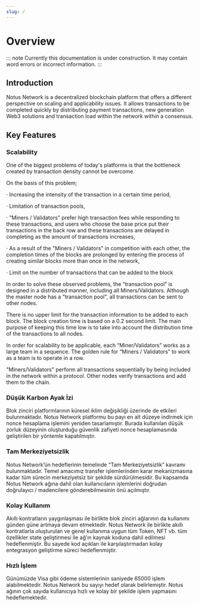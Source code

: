 ```yaml
---
slug: /
---
```


# Overview

::: note
Currently this documentation is under construction. It may contain word errors or incorrect information.
:::

## Introduction

Notus Network is a decentralized blockchain platform that offers a different perspective on scaling and applicability issues. It allows transactions to be completed quickly by distributing payment transactions, new generation Web3 solutions and transaction load within the network within a consensus.

## Key Features

### Scalability

One of the biggest problems of today's platforms is that the bottleneck created by transaction density cannot be overcome.

On the basis of this problem;

· Increasing the intensity of the transaction in a certain time period,

· Limitation of transaction pools,

· "Miners / Validators" prefer high transaction fees while responding to these transactions, and users who choose the base price put their transactions in the back row and these transactions are delayed in completing as the amount of transactions increases,

· As a result of the "Miners / Validators" in competition with each other, the completion times of the blocks are prolonged by entering the process of creating similar blocks more than once in the network,

· Limit on the number of transactions that can be added to the block


In order to solve these observed problems, the “transaction pool” is designed in a distributed manner, including all Miners/Validators. Although the master node has a "transaction pool", all transactions can be sent to other nodes.

There is no upper limit for the transaction information to be added to each block. The block creation time is based on a 0.2 second limit. The main purpose of keeping this time low is to take into account the distribution time of the transactions to all nodes.

In order for scalability to be applicable, each “Miner/Validators” works as a large team in a sequence. The golden rule for “Miners / Validators” to work as a team is to operate in a row.

"Miners/Validators" perform all transactions sequentially by being included in the network within a protocol. Other nodes verify transactions and add them to the chain.

### Düşük Karbon Ayak İzi

Blok zinciri platformlarının küresel iklim değişikliği üzerinde de etkileri bulunmaktadır. Notus Network platformu bu payı en alt düzeye indirmek için nonce hesaplama işlemini yeniden tasarlamıştır. Burada kullanılan düşük zorluk düzeyinin oluşturduğu güvenlik zafiyeti nonce hesaplamasında geliştirilen bir yöntemle kapatılmıştır.

### Tam Merkeziyetsizlik

Notus Network’ün hedeflerinin temelinde “Tam Merkeziyetsizlik” kavramı bulunmaktadır. Temel amacımız transfer işlemlerinden karar mekanizmasına kadar tüm sürecin merkeziyetsiz bir şekilde sürdürülmesidir. Bu kapsamda Notus Network ağına dahil olan kullanıcıların işlemlerini doğrudan doğrulayıcı / madencilere gönderebilmesinin önü açılmıştır.

### Kolay Kullanım

Akıllı kontratların yaygınlaşması ile birlikte blok zinciri ağlarının da kullanımı günden güne artmaya devam etmektedir. Notus Network ile birlikte akıllı kontratlarla oluşturulan ve genel kullanıma uygun tüm Token, NFT vb. tüm özellikler state geliştirmesi ile ağ’ın kaynak koduna dahil edilmesi hedeflenmiştir. Bu sayede kod açıkları ile karşılaştırmadan kolay entegrasyon geliştirme süreci hedeflenmiştir.

### Hızlı İşlem

Günümüzde Visa gibi ödeme sistemlerinin saniyede 65000 işlem alabilmektedir. Notus Network bu sayıyı hedef olarak belirlemiştir. Notus ağının çok sayıda kullanıcıya hızlı ve kolay bir şekilde işlem yapmasını hedeflemektedir.

